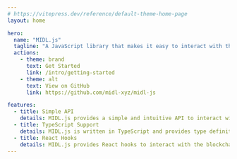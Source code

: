 ```yaml
---
# https://vitepress.dev/reference/default-theme-home-page
layout: home

hero:
  name: "MIDL.js"
  tagline: "A JavaScript library that makes it easy to interact with the Bitcoin and MIDL Protocol"
  actions:
    - theme: brand
      text: Get Started
      link: /intro/getting-started
    - theme: alt
      text: View on GitHub
      link: https://github.com/midl-xyz/midl-js

features:
  - title: Simple API
    details: MIDL.js provides a simple and intuitive API to interact with the blockchain.
  - title: TypeScript Support
    details: MIDL.js is written in TypeScript and provides type definitions.
  - title: React Hooks
    details: MIDL.js provides React hooks to interact with the blockchain in your React app.
---
```

